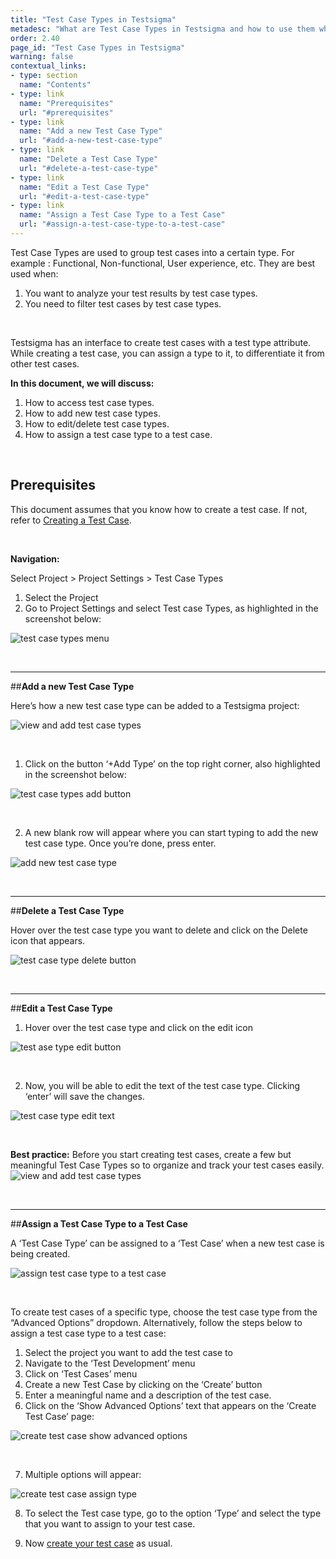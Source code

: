 ```yaml
---
title: "Test Case Types in Testsigma"
metadesc: "What are Test Case Types in Testsigma and how to use them while creating and maintaining Test Cases."
order: 2.40
page_id: "Test Case Types in Testsigma"
warning: false
contextual_links:
- type: section
  name: "Contents"
- type: link
  name: "Prerequisites"
  url: "#prerequisites"
- type: link
  name: "Add a new Test Case Type"
  url: "#add-a-new-test-case-type"
- type: link
  name: "Delete a Test Case Type"
  url: "#delete-a-test-case-type"
- type: link
  name: "Edit a Test Case Type"
  url: "#edit-a-test-case-type"
- type: link
  name: "Assign a Test Case Type to a Test Case"
  url: "#assign-a-test-case-type-to-a-test-case"
---
```



Test Case Types are used to group test cases into a certain type. For example : Functional, Non-functional, User experience, etc. They are best used when:
  1. You want to analyze your test results by test case types. 
  2. You need to filter test cases by test case types.
  
  &emsp;


Testsigma has an interface to create test cases with a test type attribute. While creating a test case, you can assign a type to it, to differentiate it from other test cases. 

**In this document, we will discuss:**
  1. How to access test case types.
  2. How to add new test case types.
  3. How to edit/delete test case types.
  4. How to assign a test case type to a test case.
  
  &emsp;

 ## **Prerequisites**

This document assumes that you know how to create a test case. If not, refer to [Creating a Test Case](https://testsigma.com/docs/test-cases/manage/add-edit-delete/).

&emsp;

  **Navigation:**

Select Project > Project Settings > Test Case Types

  1. Select the Project
  2. Go to Project Settings and select Test case Types, as highlighted in the screenshot below:
     
  ![test case types menu](https://docs.testsigma.com/images/test-case-types/test-case-types-menu.png)

&emsp;

---
##**Add a new Test Case Type**

Here’s how a new test case type can be added to a Testsigma project:
      
  ![view and add test case types](https://docs.testsigma.com/images/test-case-types/view-and-add-test-case-types.gif)   

  &emsp;

  1. Click on the button ‘+Add Type’ on the top right corner, also highlighted in the screenshot below:

  ![test case types add button](https://docs.testsigma.com/images/test-case-types/test-case-types-add-button.png)
  
  &emsp;

  2. A new blank row will appear where you can start typing to add the new test case type. Once you’re done, press enter.

  ![ add new test case type](https://docs.testsigma.com/images/test-case-types/add-new-test-case-type.png)

&emsp;

---
##**Delete a Test Case Type**

Hover over the test case type you want to delete and click on the Delete icon that appears. 

  ![ test case type delete button](https://docs.testsigma.com/images/test-case-types/test-case-type-delete-button.png)

&emsp;

---
##**Edit a Test Case Type**

  1. Hover over the test case type and click on the edit icon

  ![ test ase type edit button](https://docs.testsigma.com/images/test-case-types/test-case-type-edit-button.png)

  &emsp;
  
  2. Now, you will be able to edit the text of the test case type. Clicking ‘enter’ will save the changes. 
    
  ![ test case type edit text](https://docs.testsigma.com/images/test-case-types/test-case-type-edit-text.png)

&emsp;

**Best practice:**  Before you start creating test cases, create a few but meaningful Test Case Types so to organize and track your test cases easily.
  ![view and add test case types](https://docs.testsigma.com/images/test-case-types/view-and-add-test-case-types.gif)

&emsp;

---
##**Assign a Test Case Type to a Test Case**

A ‘Test Case Type’ can be assigned to a ‘Test Case’ when a new test case is being created.

  ![assign test case type to a test case](https://docs.testsigma.com/images/test-case-types/assign-test-case-type-to-a-test-case1.gif)

  &emsp;

To create test cases of a specific type, choose the test case type from the “Advanced Options” dropdown. Alternatively, follow the steps below to assign a test case type to a test case:


1. Select the project you want to add the test case to
2. Navigate to the ‘Test Development’ menu
3. Click on ‘Test Cases’ menu 
4. Create a new Test Case by clicking on the ‘Create’ button
5. Enter a meaningful name and a description of the test case.
6. Click on the ‘Show Advanced Options’ text that appears on the ‘Create Test Case’ page:

  ![create test case show advanced options](https://docs.testsigma.com/images/test-case-types/create-test-case-show-advanced-options.png)

&emsp;

7. Multiple options will appear:

  ![create test case assign type](https://docs.testsigma.com/images/test-case-types/create-test-case-assign-type.png)

8. To select the Test case type, go to the option ‘Type’ and select the type that you want to assign to your test case.

9. Now [create your test case](https://testsigma.com/docs/test-cases/manage/add-edit-delete/) as usual.